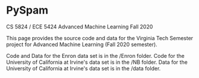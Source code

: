 # PySpam
CS 5824 / ECE 5424 
Advanced Machine Learning 
Fall 2020

This page provides the source code and data for the Virginia Tech Semester project for Advanced Machine Learning (Fall 2020 semester).

Code and Data for the Enron data set is in the /Enron folder.
Code for the University of California at Irvine's data set is in the /NB folder.
Data for the University of California at Irvine's data set is in the /data folder.

